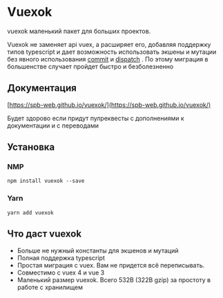 # Vuexok

vuexok маленький пакет для больших проектов. 

Vuexok не заменяет api vuex, а расширяет его, добавляя поддержку типов typescript и дает возможность использовать экшены и мутации без явного использования [commit](https://vuex.vuejs.org/guide/mutations.html) и [dispatch](https://vuex.vuejs.org/guide/actions.html#dispatching-actions) .
По этому миграция в большенстве случает пройдет быстро и безболезненно

## Документация
[https://spb-web.github.io/vuexok/](https://spb-web.github.io/vuexok/)

Будет здорово если придут пулреквесты с дополнениями к документации и с переводами

## Установка
### NMP
```
npm install vuexok --save
```

### Yarn
```
yarn add vuexok
```

## Что даст vuexok
- Больше не нужный константы для экшенов и мутаций
- Полная поддержка typescript
- Простая миграция с vuex. Вам не придется всё переписывать.
- Совместимо с vuex 4 и vue 3
- Маленький размер vuexok. Всего 532B (322B gzip) за простоту в работе с хранилищем
